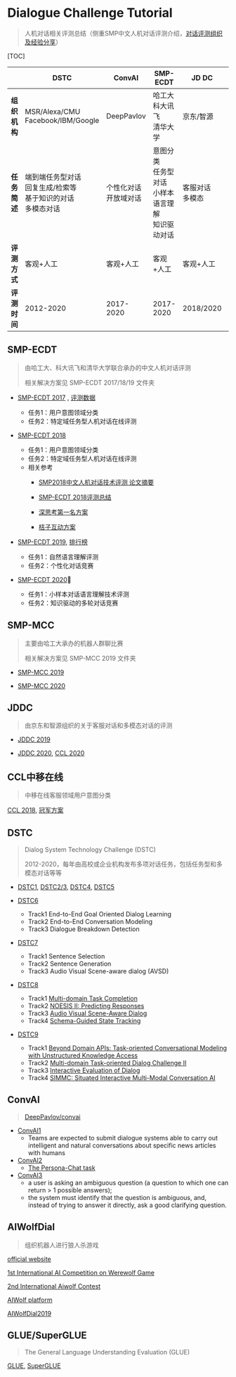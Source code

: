 # Dialogue Challenge Tutorial

> 人机对话相关评测总结（侧重SMP中文人机对话评测介绍，[对话评测组织及经验分享](对话评测组织及经验分享.pdf)）

[TOC]

|              | DSTC                                                         | ConvAI                   | SMP-ECDT                                                 | JD DC              | SMP-MCC        |
| ------------ | ------------------------------------------------------------ | ------------------------ | -------------------------------------------------------- | ------------------ | -------------- |
| **组织机构** | MSR/Alexa/CMU<br>Facebook/IBM/Google                         | DeepPavlov               | 哈工大<br>科大讯飞<br>清华大学                           | 京东/智源          | 哈工大         |
| **任务简述** | 端到端任务型对话<br>回复生成/检索等<br>基于知识的对话<br>多模态对话 | 个性化对话<br>开放域对话 | 意图分类<br>任务型对话<br>小样本语言理解<br>知识驱动对话 | 客服对话<br>多模态 | 机器人群聊对话 |
| **评测方式** | 客观+人工                                                    | 客观+人工                | 客观+人工                                                | 客观+人工          | 客观+人工      |
| **评测时间** | 2012-2020                                                    | 2017-2020                | 2017-2020                                                | 2018/2020          | 2019/2020      |



## SMP-ECDT

> 由哈工大、科大讯飞和清华大学联合承办的中文人机对话评测
>
> 相关解决方案见 SMP-ECDT 2017/18/19 文件夹

- [SMP-ECDT 2017](http://ir.hit.edu.cn/smp2017-ecdt) , [评测数据](https://github.com/HITlilingzhi/SMP2017ECDT-DATA)
  - 任务1：用户意图领域分类
  - 任务2：特定域任务型人机对话在线评测

- [SMP-ECDT 2018](https://www.steamedfish.cn/2018/09/30/%E3%80%90%E7%B2%BE%E5%BD%A9%E7%BB%A7%E7%BB%AD%E3%80%91SMP2018%E4%B8%AD%E6%96%87%E4%BA%BA%E6%9C%BA%E5%AF%B9%E8%AF%9D%E6%8A%80%E6%9C%AF%E8%AF%84%E6%B5%8B%EF%BC%88ECDT%EF%BC%89%E5%88%B7%E6%A6%9C%E5%85%AC%E5%91%8A/)
  - 任务1：用户意图领域分类
  - 任务2：特定域任务型人机对话在线评测
  - 相关参考
    - [SMP2018中文人机对话技术评测 论文摘要](https://www.jiqizhixin.com/articles/2019-03-06-13)

    - [SMP-ECDT 2018评测总结](https://mp.weixin.qq.com/s/_VHEuXzR7oXRTo5loqJp8A)
    - [深思考第一名方案](https://www.jiqizhixin.com/articles/080601)
    - [桔子互动方案](https://zhuanlan.zhihu.com/p/43419905)

- [SMP-ECDT 2019](http://conference.cipsc.org.cn/smp2019/evaluation.html), [排行榜](https://adamszq.github.io/smp2019ecdt_task1/)
  - 任务1：自然语言理解评测
  - 任务2：个性化对话竞赛

- [SMP-ECDT 2020](https://smp2020.aconf.cn/smp.html#3)
  - 任务1：小样本对话语言理解技术评测
  - 任务2：知识驱动的多轮对话竞赛



## SMP-MCC

> 主要由哈工大承办的机器人群聊比赛
>
> 相关解决方案见 SMP-MCC 2019 文件夹

- [SMP-MCC 2019](http://ir.hit.edu.cn/smp-mcc)

- [SMP-MCC 2020](http://mcc.8wss.com/)



## JDDC

> 由京东和智源组织的关于客服对话和多模态对话的评测

- [JDDC 2019](https://jddc.jd.com/2019/)

- [JDDC 2020](https://jddc.jd.com/), [CCL 2020](http://www.cips-cl.org/static/CCL2020/evaluationtasks.html)



## CCL中移在线

> 中移在线客服领域用户意图分类

[CCL 2018](http://www.cips-cl.org/static/CCL2018/call-evaluation.html), [冠军方案](https://github.com/nlpjoe/2018-CCL-UIIMCS)



## DSTC

> Dialog System Technology Challenge (DSTC)
>
> 2012-2020，每年由高校或企业机构发布多项对话任务，包括任务型和多模态对话等等

- [DSTC1](https://www.microsoft.com/en-us/research/event/dialog-state-tracking-challenge/#!dstc1-information), [DSTC2/3](http://camdial.org/~mh521/dstc/), [DSTC4](http://www.colips.org/workshop/dstc4/), [DSTC5](http://workshop.colips.org/dstc5/tasks.html)

- [DSTC6](http://workshop.colips.org/dstc6)
  - Track1 End-to-End Goal Oriented Dialog Learning
  - Track2 End-to-End Conversation Modeling
  - Track3 Dialogue Breakdown Detection

- [DSTC7](http://workshop.colips.org/dstc7/call.html)
  - Track1 Sentence Selection
  - Track2 Sentence Generation
  - Track3  Audio Visual Scene-aware dialog (AVSD)

- [DSTC8](https://sites.google.com/dstc.community/dstc8/tracks)
  - Track1 [Multi-domain Task Completion](https://www.microsoft.com/en-us/research/project/multi-domain-task-completion-dialog-challenge/)
  - Track2 [NOESIS II: Predicting Responses](https://github.com/dstc8-track2/NOESIS-II/)
  - Track3 [Audio Visual Scene-Aware Dialog](https://github.com/dialogtekgeek/DSTC8-AVSD)
  - Track4 [Schema-Guided State Tracking](https://github.com/google-research-datasets/dstc8-schema-guided-dialogue)

- [DSTC9](https://sites.google.com/dstc.community/dstc9/tracks)
  - Track1 [Beyond Domain APIs: Task-oriented Conversational Modeling with Unstructured Knowledge Access](https://github.com/alexa/alexa-with-dstc9-track1-dataset)
  - Track2 [Multi-domain Task-oriented Dialog Challenge II](https://www.microsoft.com/en-us/research/project/multi-domain-task-completion-dialog-challenge-ii/)
  - Track3 [Interactive Evaluation of Dialog](http://dialog.speech.cs.cmu.edu:8003/)
  - Track4 [SIMMC: Situated Interactive Multi-Modal Conversation AI](https://github.com/facebookresearch/simmc)



## ConvAI

> [DeepPavlov/convai](https://github.com/DeepPavlov/convai)

- [ConvAI1](https://github.com/DeepPavlov/convai/tree/master/2017)
  - Teams are expected to submit dialogue systems able to carry out intelligent and natural conversations about specific news articles with humans
- [ConvAI2](https://github.com/DeepPavlov/convai/tree/master/2018)
  - [The Persona-Chat task](http://convai.io/#personachat-convai2-dataset)
- [ConvAI3](https://github.com/DeepPavlov/convai)
  - a user is asking an ambiguous question (a question to which one can return > 1 possible answers);
  - the system must identify that the question is ambiguous, and, instead of trying to answer it directly, ask a good clarifying question.



## AIWolfDial

> 组织机器人进行狼人杀游戏

[official website](http://aiwolf.org/en/)

[1st International AI Competition on Werewolf Game](http://aiwolf.org/en/archives/2023)

[2nd International Aiwolf Contest](http://aiwolf.org/en/2nd-international-aiwolf-contest)

[AIWolf platform](http://aiwolf.org/en/server)

[AIWolfDial2019](https://aiwolfdial.kanolab.net/)



## GLUE/SuperGLUE

> The General Language Understanding Evaluation (GLUE)

[GLUE](https://gluebenchmark.com/), [SuperGLUE](https://super.gluebenchmark.com/)

